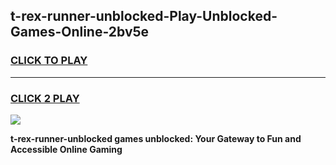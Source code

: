 
## t-rex-runner-unblocked-Play-Unblocked-Games-Online-2bv5e
<h3>
<a href="https://premium76.site?title=t-rex-runner-unblocked&ref=25A">CLICK TO PLAY</a></h3>
<hr>

<h3>
<a href="https://premium76.site?title=t-rex-runner-unblocked&ref=25A">CLICK 2 PLAY</a>
  
</h3>

<a href="https://premium76.site?title=t-rex-runner-unblocked&ref=25A"><img src="https://clearcache.store/games.png"></a>


**t-rex-runner-unblocked games unblocked: Your Gateway to Fun and Accessible Online Gaming**
